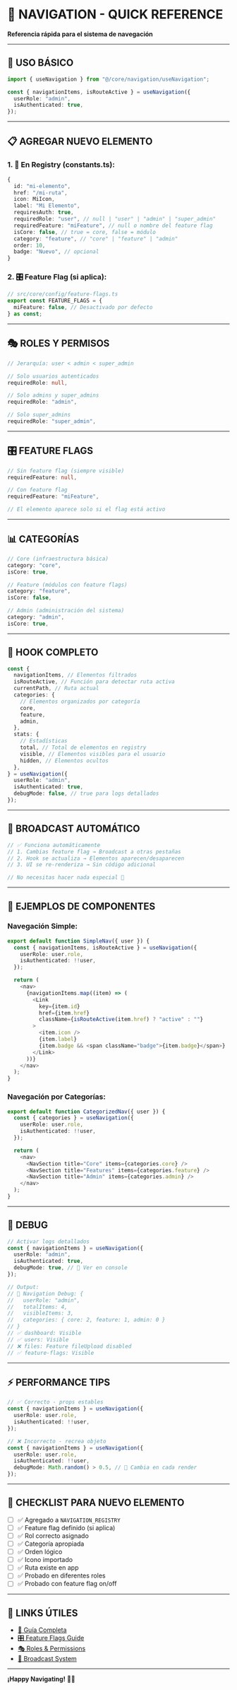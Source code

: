 # 🧭 NAVIGATION - QUICK REFERENCE

**Referencia rápida para el sistema de navegación**

---

## 🚀 **USO BÁSICO**

```typescript
import { useNavigation } from "@/core/navigation/useNavigation";

const { navigationItems, isRouteActive } = useNavigation({
  userRole: "admin",
  isAuthenticated: true,
});
```

---

## 📋 **AGREGAR NUEVO ELEMENTO**

### **1. 🎯 En Registry (constants.ts):**

```typescript
{
  id: "mi-elemento",
  href: "/mi-ruta",
  icon: MiIcon,
  label: "Mi Elemento",
  requiresAuth: true,
  requiredRole: "user", // null | "user" | "admin" | "super_admin"
  requiredFeature: "miFeature", // null o nombre del feature flag
  isCore: false, // true = core, false = módulo
  category: "feature", // "core" | "feature" | "admin"
  order: 10,
  badge: "Nuevo", // opcional
}
```

### **2. 🎛️ Feature Flag (si aplica):**

```typescript
// src/core/config/feature-flags.ts
export const FEATURE_FLAGS = {
  miFeature: false, // Desactivado por defecto
} as const;
```

---

## 🎭 **ROLES Y PERMISOS**

```typescript
// Jerarquía: user < admin < super_admin

// Solo usuarios autenticados
requiredRole: null,

// Solo admins y super_admins
requiredRole: "admin",

// Solo super_admins
requiredRole: "super_admin",
```

---

## 🎛️ **FEATURE FLAGS**

```typescript
// Sin feature flag (siempre visible)
requiredFeature: null,

// Con feature flag
requiredFeature: "miFeature",

// El elemento aparece solo si el flag está activo
```

---

## 📊 **CATEGORÍAS**

```typescript
// Core (infraestructura básica)
category: "core",
isCore: true,

// Feature (módulos con feature flags)
category: "feature",
isCore: false,

// Admin (administración del sistema)
category: "admin",
isCore: true,
```

---

## 🔧 **HOOK COMPLETO**

```typescript
const {
  navigationItems, // Elementos filtrados
  isRouteActive, // Función para detectar ruta activa
  currentPath, // Ruta actual
  categories: {
    // Elementos organizados por categoría
    core,
    feature,
    admin,
  },
  stats: {
    // Estadísticas
    total, // Total de elementos en registry
    visible, // Elementos visibles para el usuario
    hidden, // Elementos ocultos
  },
} = useNavigation({
  userRole: "admin",
  isAuthenticated: true,
  debugMode: false, // true para logs detallados
});
```

---

## 📡 **BROADCAST AUTOMÁTICO**

```typescript
// ✅ Funciona automáticamente
// 1. Cambias feature flag → Broadcast a otras pestañas
// 2. Hook se actualiza → Elementos aparecen/desaparecen
// 3. UI se re-renderiza → Sin código adicional

// No necesitas hacer nada especial 🚀
```

---

## 🎨 **EJEMPLOS DE COMPONENTES**

### **Navegación Simple:**

```typescript
export default function SimpleNav({ user }) {
  const { navigationItems, isRouteActive } = useNavigation({
    userRole: user.role,
    isAuthenticated: !!user,
  });

  return (
    <nav>
      {navigationItems.map((item) => (
        <Link
          key={item.id}
          href={item.href}
          className={isRouteActive(item.href) ? "active" : ""}
        >
          <item.icon />
          {item.label}
          {item.badge && <span className="badge">{item.badge}</span>}
        </Link>
      ))}
    </nav>
  );
}
```

### **Navegación por Categorías:**

```typescript
export default function CategorizedNav({ user }) {
  const { categories } = useNavigation({
    userRole: user.role,
    isAuthenticated: !!user,
  });

  return (
    <nav>
      <NavSection title="Core" items={categories.core} />
      <NavSection title="Features" items={categories.feature} />
      <NavSection title="Admin" items={categories.admin} />
    </nav>
  );
}
```

---

## 🐛 **DEBUG**

```typescript
// Activar logs detallados
const { navigationItems } = useNavigation({
  userRole: "admin",
  isAuthenticated: true,
  debugMode: true, // 🐛 Ver en console
});

// Output:
// 🧭 Navigation Debug: {
//   userRole: "admin",
//   totalItems: 4,
//   visibleItems: 3,
//   categories: { core: 2, feature: 1, admin: 0 }
// }
// ✅ dashboard: Visible
// ✅ users: Visible
// ❌ files: Feature fileUpload disabled
// ✅ feature-flags: Visible
```

---

## ⚡ **PERFORMANCE TIPS**

```typescript
// ✅ Correcto - props estables
const { navigationItems } = useNavigation({
  userRole: user.role,
  isAuthenticated: !!user,
});

// ❌ Incorrecto - recrea objeto
const { navigationItems } = useNavigation({
  userRole: user.role,
  isAuthenticated: !!user,
  debugMode: Math.random() > 0.5, // 🚫 Cambia en cada render
});
```

---

## 🎯 **CHECKLIST PARA NUEVO ELEMENTO**

- [ ] ✅ Agregado a `NAVIGATION_REGISTRY`
- [ ] ✅ Feature flag definido (si aplica)
- [ ] ✅ Rol correcto asignado
- [ ] ✅ Categoría apropiada
- [ ] ✅ Orden lógico
- [ ] ✅ Icono importado
- [ ] ✅ Ruta existe en app
- [ ] ✅ Probado en diferentes roles
- [ ] ✅ Probado con feature flag on/off

---

## 🔗 **LINKS ÚTILES**

- [📖 Guía Completa](./NAVIGATION_SYSTEM_GUIDE.md)
- [🎛️ Feature Flags Guide](../Feature-flags/FEATURE_FLAGS_COMPLETE_GUIDE.md)
- [🎭 Roles & Permissions](../Auth/ROLES_AND_PERMISSIONS.md)
- [📡 Broadcast System](../Broadcasting/BROADCASTING_SYSTEM.md)

---

**¡Happy Navigating!** 🧭✨
